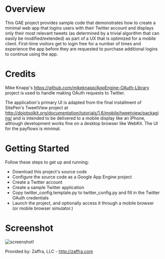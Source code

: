# Overview

This GAE project provides sample code that demonstrates how to create a minimal web app
that logins users with their Twitter account and displays only their most relevant tweets
(as determined by a trivial algorithm that can easily be modified/extended) as part of a 
UX that is optimized for a mobile client. First-time visitors get to login free for a number
of times and experience the app before they are requested to purchase additional logins to
continue using the app.

# Credits

Mike Knapp's https://github.com/mikeknapp/AppEngine-OAuth-Library project is used to 
handle making OAuth requests to Twitter.

The application's primary UI is adapted from the final installment of SitePen's TweetView
project at http://dojotoolkit.org/documentation/tutorials/1.6/mobile/tweetview/packaging/ 
and is intended to be delivered to a mobile display like an iPhone, although development
works fine on a desktop browser like WebKit. The UI for the payflows is minimal.

# Getting Started

Follow these steps to get up and running:

* Download this project's source code
* Configure the source code as a Google App Engine project
* Create a Twitter account 
* Create a sample Twitter application
* Copy twitter_config.template.py to twitter_config.py and fill in the Twitter OAuth credentials
* Launch the project, and optionally access it through a mobile browser (or mobile browser simulator.)

# Screenshot

![screenshot!](https://github.com/ptwobrussell/Tweet-Relevance/raw/master/screenshot.png)

Provided by: Zaffra, LLC - http://zaffra.com
